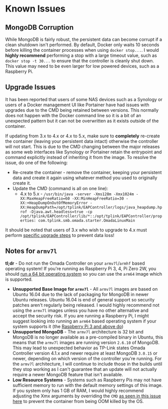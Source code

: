 # Known Issues

## MongoDB Corruption

While MongoDB is fairly robust, the persistent data can become corrupt if a clean shutdown isn't performed.  By default, Docker only waits 10 seconds before killing the container processes when using `docker stop...`.  I would **highly recommend** performing a stop with a large timeout value, such as `docker stop -t 30...` to ensure that the controller is cleanly shut down.  This value may need to be even larger for low powered devices, such as a Raspberry Pi.

## Upgrade Issues

It has been reported that users of some NAS devices such as a Synology or users of a Docker management UI like Portainer have had issues with upgrades due to the CMD being retained between versions. This normally does not happen with the Docker command line so it is a bit of an unexpected pattern but it can not be overwritten as it exists outside of the container.

If updating from 3.x to 4.x or 4.x to 5.x, make sure to **completely** re-create the container (leaving your persistent data intact) otherwise the controller will not start. This is due to the CMD changing between the major releases as some web interfaces like Synology or Portainer retain the entrypoint and command explicitly instead of inheriting it from the image. To resolve the issue, do one of the following:

* Re-create the container - remove the container, keeping your persistent data and create it again using whatever method you used to originally create it.
* Update the CMD (command is all on one line):
  * 4.x to 5.x - `/usr/bin/java -server -Xms128m -Xmx1024m -XX:MaxHeapFreeRatio=60 -XX:MinHeapFreeRatio=30 -XX:+HeapDumpOnOutOfMemoryError -XX:HeapDumpPath=/opt/tplink/EAPController/logs/java_heapdump.hprof -Djava.awt.headless=true -cp /opt/tplink/EAPController/lib/*::/opt/tplink/EAPController/properties: com.tplink.smb.omada.starter.OmadaLinuxMain`

It should be noted that users of 3.x who wish to upgrade to 4.x must perform [specific upgrade steps](#upgrading-to-41-from-3210-or-below) to prevent data loss!

## Notes for `armv7l`

**tl;dr** - Do not run the Omada Controller on your `armv7l`/`armhf` based operating system!  If you're running as Raspberry Pi 3, 4, Pi Zero 2W, you should [run a 64 bit operating system](https://www.raspberrypi.com/news/raspberry-pi-os-64-bit/) so you can use the `arm64` image which is supported.

* **Unsupported Base Image for `armv7l`** - All `armv7l` images are based on Ubuntu 16.04 due to the lack of packaging for MongoDB in newer Ubuntu releases.  Ubuntu 16.04 is end of general support so security patches aren't regularly being released.  I would highly recommend not using the `armv7l` images unless you have no other alternative and accept the security risk.  If you are running a Raspberry Pi, I might suggest looking into running an `arm64` based operating system if your system supports it (the [Raspberry Pi 3 and above do](https://www.raspberrypi.com/news/raspberry-pi-os-64-bit/))
* **Unsupported MongoDB** - The `armv7l` architecture is 32 bit and MongoDB is no longer available as a pre-compiled binary in Ubuntu, this means that the `armv7l` images are running version `2.6.10` of MongoDB.  This may lead to unexpected behavior as TP-Link states Omada Controller version 4.1.x and newer require at least MongoDB `3.0.15` or newer, depending on which version of the controller you're running.  For the `armv7l` architecture, I will continue to include those in the builds until they stop working as I can't guarantee that an update will not actually require a newer MongoDB feature that isn't available.
* **Low Resource Systems** - Systems such as Raspberry Pis may not have sufficient memory to run with the default memory settings of this image.  If you system only has 1 GB of RAM, I would highly recommend adjusting the Xmx arguments by overriding the `CMD` [as seen in this issue here](https://github.com/mbentley/docker-omada-controller/issues/198#issuecomment-1100485810) to prevent the container from being OOM killed by the OS.
